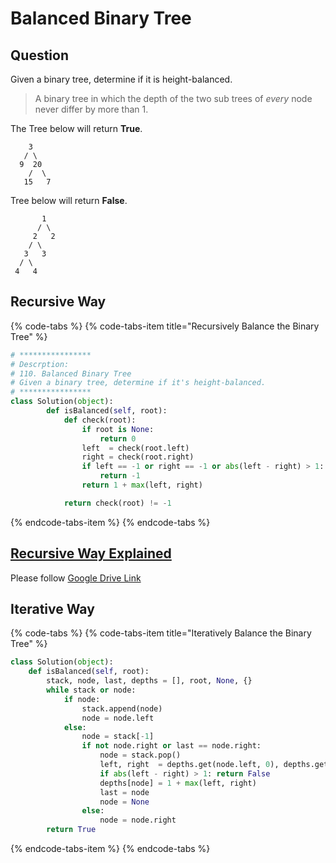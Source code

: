 # Balanced Binary Tree

## Question

Given a binary tree, determine if it is height-balanced.

> A binary tree in which the depth of the two sub trees of _every_ node never differ by more than 1.

The Tree below will return **True**.

```text
    3
   / \
  9  20
    /  \
   15   7
```

Tree below will return **False**.

```text
       1
      / \
     2   2
    / \
   3   3
  / \
 4   4
```

## Recursive Way

{% code-tabs %}
{% code-tabs-item title="Recursively Balance the Binary Tree" %}
```python
# ****************
# Descrption:
# 110. Balanced Binary Tree
# Given a binary tree, determine if it's height-balanced.
# ****************
class Solution(object):
        def isBalanced(self, root):
            def check(root):
                if root is None:
                    return 0
                left  = check(root.left)
                right = check(root.right)
                if left == -1 or right == -1 or abs(left - right) > 1:
                    return -1
                return 1 + max(left, right)

            return check(root) != -1
```
{% endcode-tabs-item %}
{% endcode-tabs %}

## [Recursive Way Explained](https://docs.google.com/document/d/1ciAyYImc5Q-TI3eTRBtYL6--DPFBW7LqH6ugc5y9NWs/edit?usp=sharing)

Please follow [Google Drive Link](https://docs.google.com/document/d/1ciAyYImc5Q-TI3eTRBtYL6--DPFBW7LqH6ugc5y9NWs/edit?usp=sharing)

## Iterative Way

{% code-tabs %}
{% code-tabs-item title="Iteratively Balance the Binary Tree" %}
```python
class Solution(object):
    def isBalanced(self, root):
        stack, node, last, depths = [], root, None, {}
        while stack or node:
            if node:
                stack.append(node)
                node = node.left
            else:
                node = stack[-1]
                if not node.right or last == node.right:
                    node = stack.pop()
                    left, right  = depths.get(node.left, 0), depths.get(node.right, 0)
                    if abs(left - right) > 1: return False
                    depths[node] = 1 + max(left, right)
                    last = node
                    node = None
                else:
                    node = node.right
        return True
```
{% endcode-tabs-item %}
{% endcode-tabs %}

